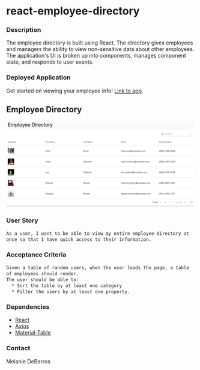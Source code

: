 # react-employee-directory

### Description
The employee directory is built using React. The directory gives employees and managers the ability to view non-sensitive data about other employees. The application's UI is broken up into components, manages component state, and responds to user events.

### Deployed Application
Get started on viewing your employee info! [Link to app](https://melaniede.github.io/react-employee-directory/).

## Employee Directory
<img src="src/assets/images/employee-table.png" width="500">

### User Story
```
As a user, I want to be able to view my entire employee directory at once so that I have quick access to their information.
```

### Acceptance Criteria
```
Given a table of random users, when the user loads the page, a table of employees should render. 
The user should be able to:
  * Sort the table by at least one category
  * Filter the users by at least one property.
```

### Dependencies 
* [React](https://www.npmjs.com/package/react)
* [Axios](https://www.npmjs.com/package/axios)
* [Material-Table](https://material-table.com/#/docs/install)

### Contact
Melanie DeBarros